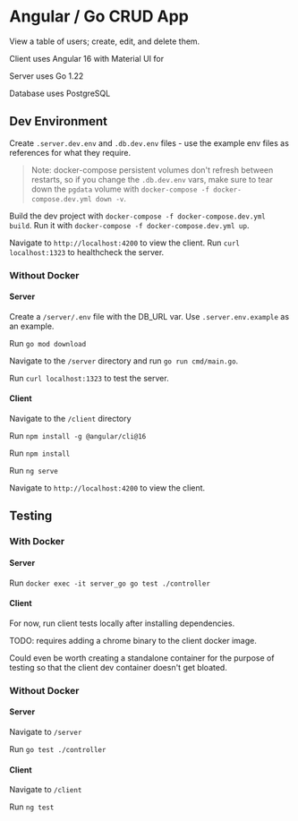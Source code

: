 # Angular / Go CRUD App

View a table of users; create, edit, and delete them.

Client uses Angular 16 with Material UI for 

Server uses Go 1.22

Database uses PostgreSQL

## Dev Environment

Create `.server.dev.env` and `.db.dev.env` files - use the example env files as references for what they require.

> Note: docker-compose persistent volumes don't refresh between restarts, so if you change the `.db.dev.env` vars, make sure to tear down the `pgdata` volume with `docker-compose -f docker-compose.dev.yml down -v`.

Build the dev project with `docker-compose -f docker-compose.dev.yml build`. Run it with `docker-compose -f docker-compose.dev.yml up`.

Navigate to `http://localhost:4200` to view the client. Run `curl localhost:1323` to healthcheck the server.

### Without Docker

#### Server

Create a `/server/.env` file with the DB_URL var. Use `.server.env.example` as an example.

Run `go mod download`

Navigate to the `/server` directory and run `go run cmd/main.go`.

Run `curl localhost:1323` to test the server.

#### Client

Navigate to the `/client` directory

Run `npm install -g @angular/cli@16`

Run `npm install`

Run `ng serve`

Navigate to `http://localhost:4200` to view the client.


## Testing

### With Docker

#### Server

Run `docker exec -it server_go go test ./controller`

#### Client

For now, run client tests locally after installing dependencies.

TODO: requires adding a chrome binary to the client docker image. 

Could even be worth creating a standalone container for the purpose of testing so that the client dev container doesn't get bloated.

### Without Docker

#### Server

Navigate to `/server`

Run `go test ./controller`

#### Client

Navigate to `/client`

Run `ng test`
